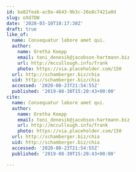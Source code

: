 ```yaml
---
id: ba82feab-ac0a-4643-9b3c-26e8c7421a0d
slug: oXd7DW
date: '2020-03-10T10:17:30Z'
draft: true
like_of:
  name: Consequatur labore amet qui.
  author:
    name: Oretha Koepp
    email: toni_denesik@jacobson-hartmann.biz
    url: http://mccullough.info/frank
    photo: https://via.placeholder.com/150
  url: http://schamberger.biz/chia
  uid: http://schamberger.biz/chia
  accessed: '2020-08-23T21:54:55Z'
  published: '2019-08-30T15:20:43+00:00'
cite:
  name: Consequatur labore amet qui.
  author:
    name: Oretha Koepp
    email: toni_denesik@jacobson-hartmann.biz
    url: http://mccullough.info/frank
    photo: https://via.placeholder.com/150
  url: http://schamberger.biz/chia
  uid: http://schamberger.biz/chia
  accessed: '2020-08-23T21:54:55Z'
  published: '2019-08-30T15:20:43+00:00'

---
```



